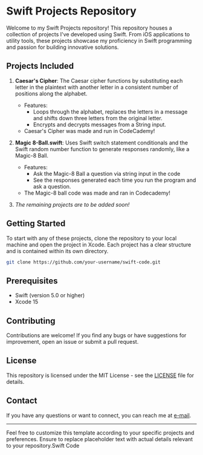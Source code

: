 
# Swift Projects Repository

Welcome to my Swift Projects repository! This repository houses a collection of projects I've developed using Swift. From iOS applications to utility tools, these projects showcase my proficiency in Swift programming and passion for building innovative solutions.

## Projects Included

1. **Caesar's Cipher**: The Caesar cipher functions by substituting each letter in the plaintext with another letter in a consistent number of positions along the alphabet.
   - Features:
     - Loops through the alphabet, replaces the letters in a message and shifts down three letters from the original letter.   
     - Encrypts and decrypts messages from a String input.  
   - Caesar's Cipher was made and run in CodeCademy!

2. **Magic 8-Ball.swift**: Uses Swift switch statement conditionals and the Swift random number function to generate responses randomly, like a Magic-8 Ball. 
   - Features:
     - Ask the Magic-8 Ball a question via string input in the code
     - See the responses generated each time you run the program and ask a question.
   - The Magic-8 ball code was made and ran in Codecademy!


3. *The remaining projects are to be added soon!*

## Getting Started

To start with any of these projects, clone the repository to your local machine and open the project in Xcode. Each project has a clear structure and is contained within its own directory.

```bash
git clone https://github.com/your-username/swift-code.git
```

## Prerequisites

- Swift (version 5.0 or higher)
- Xcode 15

## Contributing

Contributions are welcome! If you find any bugs or have suggestions for improvement, open an issue or submit a pull request.

## License

This repository is licensed under the MIT License - see the [LICENSE](LICENSE) file for details.

## Contact

If you have any questions or want to connect, you can reach me at [e-mail](mailto:Jfri3s@Proton.me).

---

Feel free to customize this template according to your specific projects and preferences. Ensure to replace placeholder text with actual details relevant to your repository.Swift Code

